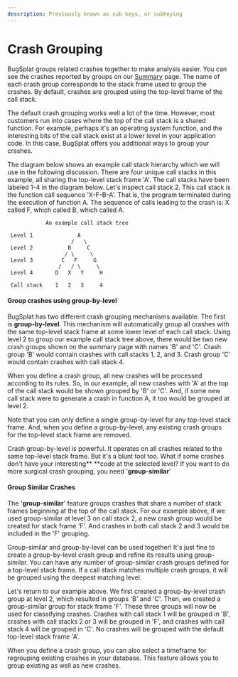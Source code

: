 ```yaml
---
description: Previously known as sub keys, or subkeying
---
```


# Crash Grouping

BugSplat groups related crashes together to make analysis easier.   You can see the crashes reported by groups on our [Summary](https://app.bugsplat.com/v2/summary) page.  The name of each crash group corresponds to the stack frame used to group the crashes.  By default, crashes are grouped using the top-level frame of the call stack. &#x20;

The default crash grouping works well a lot of the time.  However, most customers run into cases where the top of the call stack is a shared function.  For example, perhaps it's an operating system function, and the interesting bits of the call stack exist at a lower level in your application code.  In this case, BugSplat offers you additional ways to group your crashes.

The diagram below shows an example call stack hierarchy which we will use in the following discussion.  There are four unique call stacks in this example, all sharing the top-level stack frame 'A'. The call stacks have been labeled 1-4 in the diagram below.   Let's inspect call stack 2.  This call stack is the function call sequence 'X-F-B-A'.  That is, the program terminated during the execution of function A.    The sequence of calls leading to the crash is:  X called F, which called B, which called A.

```
            An example call stack tree
           
 Level 1              A
                    /   \
 Level 2           B     C
                  / \     \
 Level 3         C   F     G
                /   / \     \
 Level 4       D   X   Y     H
 
 Call stack    1   2   3     4
```

#### Group crashes using group-by-level&#x20;

BugSplat has two different crash grouping mechanisms available.  The first is **group-by-level**.  This mechanism will automatically group all crashes with the same top-level stack frame at some lower level of each call stack.  Using level 2 to group our example call stack tree above, there would be two new crash groups shown on the summary page with names 'B' and 'C'.  Crash group 'B' would contain crashes with call stacks 1, 2, and 3.  Crash group 'C' would contain crashes with call stack 4. &#x20;

When you define a crash group, all new crashes will be processed according to its rules.   So, in our example, all new crashes with 'A' at the top of the call stack would be shown grouped by 'B' or 'C'.  And, if some new call stack were to generate a crash in function A, it too would be grouped at level 2.&#x20;

Note that you can only define a single group-by-level for any top-level stack frame.  And, when you define a group-by-level, any existing crash groups for the top-level stack frame are removed.

Crash group-by-level is powerful.  It operates on all crashes related to the same top-level stack frame.  But it's a blunt tool too.  What if some crashes don't have your interesting** **code at the selected level?  If you want to do more surgical crash grouping, you need '**group-similar**'

#### Group Similar Crashes&#x20;

The '**group-similar**' feature groups crashes that share a number of stack frames beginning at the top of the call stack.  For our example above, if we used group-similar at level 3 on call stack 2, a new crash group would be created for stack frame 'F'.  And crashes in both call stack 2 and 3 would be included in the 'F' grouping.

Group-similar and group-by-level can be used together!  It's just fine to create a group-by-level crash group and refine its results using group-similar.  You can have any number of group-similar crash groups defined for a top-level stack frame.  If a call stack matches multiple crash groups, it will be grouped using the deepest matching level.

Let's return to our example above.  We first created a group-by-level crash group at level 2, which resulted in groups 'B' and 'C'.  Then, we created a group-similar group for stack frame 'F'.  These three groups will now be used for classifying crashes.  Crashes with call stack 1 will be grouped in 'B',  crashes with call stacks 2 or 3 will be grouped in 'F', and crashes with call stack 4 will be grouped in 'C'.  No crashes will be grouped with the default top-level stack frame 'A'.

When you define a crash group, you can also select a timeframe for regrouping existing crashes in your database.  This feature allows you to group existing as well as new crashes.



##

##
